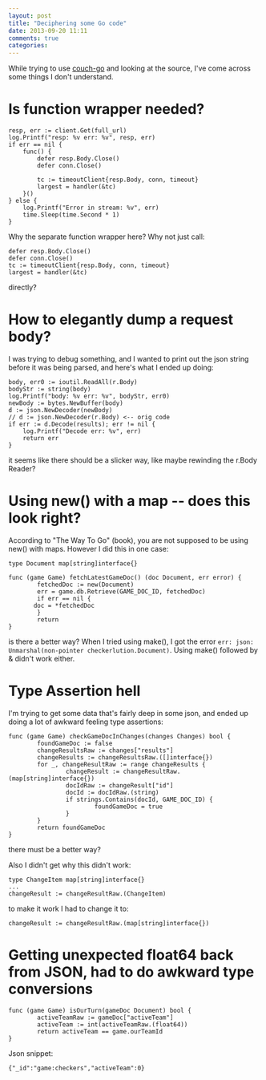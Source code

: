 ```yaml
---
layout: post
title: "Deciphering some Go code"
date: 2013-09-20 11:11
comments: true
categories: 
---
```


While trying to use [couch-go](http://godoc.org/code.google.com/p/dsallings-couch-go) and looking at the source, I've come across some things I don't understand.

# Is function wrapper needed?

```
resp, err := client.Get(full_url)
log.Printf("resp: %v err: %v", resp, err)
if err == nil {
    func() {
        defer resp.Body.Close()
        defer conn.Close()

        tc := timeoutClient{resp.Body, conn, timeout}
        largest = handler(&tc)
    }()
} else {
    log.Printf("Error in stream: %v", err)
    time.Sleep(time.Second * 1)
}

```

Why the separate function wrapper here?  Why not just call:

```
defer resp.Body.Close()
defer conn.Close()
tc := timeoutClient{resp.Body, conn, timeout}
largest = handler(&tc)
```

directly?

# How to elegantly dump a request body?

I was trying to debug something, and I wanted to print out the json string before it was being parsed, and here's what I ended up doing:

```
body, err0 := ioutil.ReadAll(r.Body)
bodyStr := string(body)
log.Printf("body: %v err: %v", bodyStr, err0)
newBody := bytes.NewBuffer(body)
d := json.NewDecoder(newBody)
// d := json.NewDecoder(r.Body) <-- orig code
if err := d.Decode(results); err != nil {
    log.Printf("Decode err: %v", err)
    return err
}
```

it seems like there should be a slicker way, like maybe rewinding the r.Body Reader?

# Using new() with a map -- does this look right?

According to "The Way To Go" (book), you are not supposed to be using new() with maps.  However I did this in one case:

```
type Document map[string]interface{}

func (game Game) fetchLatestGameDoc() (doc Document, err error) {
        fetchedDoc := new(Document)
        err = game.db.Retrieve(GAME_DOC_ID, fetchedDoc)
        if err == nil {
	   doc = *fetchedDoc
        }
        return
}

```

is there a better way?  When I tried using make(), I got the error `err: json: Unmarshal(non-pointer checkerlution.Document)`.  Using make() followed by & didn't work either.

# Type Assertion hell

I'm trying to get some data that's fairly deep in some json, and ended up doing a lot of awkward feeling type assertions:

```
func (game Game) checkGameDocInChanges(changes Changes) bool {
        foundGameDoc := false
        changeResultsRaw := changes["results"]
        changeResults := changeResultsRaw.([]interface{})
        for _, changeResultRaw := range changeResults {
                changeResult := changeResultRaw.(map[string]interface{})
                docIdRaw := changeResult["id"]
                docId := docIdRaw.(string)
                if strings.Contains(docId, GAME_DOC_ID) {
                        foundGameDoc = true
        		}
        }
        return foundGameDoc
}
```

there must be a better way?

Also I didn't get why this didn't work:

```
type ChangeItem map[string]interface{}
...
changeResult := changeResultRaw.(ChangeItem)
```

to make it work I had to change it to:

```
changeResult := changeResultRaw.(map[string]interface{})
```

# Getting unexpected float64 back from JSON, had to do awkward type conversions

```
func (game Game) isOurTurn(gameDoc Document) bool {
        activeTeamRaw := gameDoc["activeTeam"]
        activeTeam := int(activeTeamRaw.(float64))
        return activeTeam == game.ourTeamId
}
```

Json snippet:

```
{"_id":"game:checkers","activeTeam":0}
```

